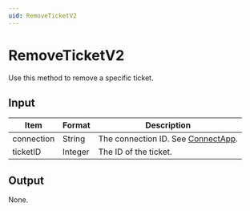 ```yaml
---
uid: RemoveTicketV2
---
```


# RemoveTicketV2

Use this method to remove a specific ticket.

<!-- From DataMiner 10.0.13 onwards, this method should be used instead of *RemoveTicket* (see [RemoveTicket](xref:RemoveTicket)). -->

## Input

| Item       | Format  | Description                                           |
|------------|---------|-------------------------------------------------------|
| connection | String  | The connection ID. See [ConnectApp](xref:ConnectApp). |
| ticketID   | Integer | The ID of the ticket.                                 |

## Output

None.
